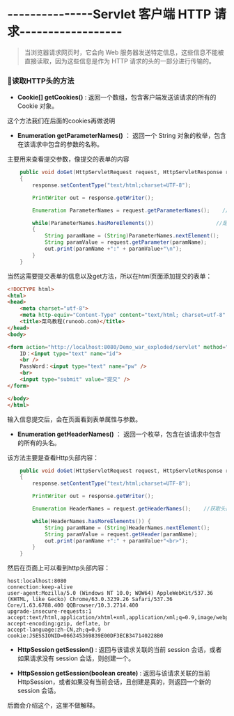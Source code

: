 # ---------------Servlet 客户端 HTTP 请求------------------ #

>当浏览器请求网页时，它会向 Web 服务器发送特定信息，这些信息不能被直接读取，因为这些信息是作为 HTTP 请求的头的一部分进行传输的。

### :jack_o_lantern:读取HTTP头的方法 ###

* **Cookie[] getCookies()** : 返回一个数组，包含客户端发送该请求的所有的 Cookie 对象。

这个方法我们在后面的cookies再做说明

* **Enumeration getParameterNames()** ： 返回一个 String 对象的枚举，包含在该请求中包含的参数的名称。

主要用来查看提交参数，像提交的表单的内容

```java
    public void doGet(HttpServletRequest request, HttpServletResponse response) throws ServletException, IOException
    {
        response.setContentType("text/html;charset=UTF-8");

        PrintWriter out = response.getWriter();

        Enumeration ParameterNames = request.getParameterNames();    //获取该请求中包含的参数的名称

        while(ParameterNames.hasMoreElements())                    //是否有其他元素
        {
            String paramName = (String)ParameterNames.nextElement();     //获取name属性
            String paramValue = request.getParameter(paramName);        //获取value值
            out.print(paramName +":" + paramValue+"\n");
        } 
    }
```

当然这需要提交表单的信息以及get方法，所以在html页面添加提交的表单：

```html
<!DOCTYPE html>
<html>
<head>
    <meta charset="utf-8">
    <meta http-equiv="Content-Type" content="text/html; charset=utf-8" />
    <title>菜鸟教程(runoob.com)</title>
</head>
<body>

<form action="http://localhost:8080/Demo_war_exploded/servlet" method="GET">
    ID：<input type="text" name="id">
    <br />
    PassWord：<input type="text" name="pw" />
    <br>
    <input type="submit" value="提交" />
</form>

</body>
</html>
```

输入信息提交后，会在页面看到表单属性与参数。

* **Enumeration getHeaderNames()** ： 返回一个枚举，包含在该请求中包含的所有的头名。

该方法主要是查看Http头部内容：

```java
    public void doGet(HttpServletRequest request, HttpServletResponse response) throws ServletException, IOException
    {
        response.setContentType("text/html;charset=UTF-8");

        PrintWriter out = response.getWriter();

        Enumeration HeaderNames = request.getHeaderNames();    //获取头部内容

        while(HeaderNames.hasMoreElements()) {
            String paramName = (String)HeaderNames.nextElement();      //获取下一属性
            String paramValue = request.getHeader(paramName);          //返回属性信息值
            out.print(paramName +":" + paramValue+"<br>");
        }
    }
```

然后在页面上可以看到http头部内容：

```
host:localhost:8080
connection:keep-alive
user-agent:Mozilla/5.0 (Windows NT 10.0; WOW64) AppleWebKit/537.36 (KHTML, like Gecko) Chrome/63.0.3239.26 Safari/537.36 Core/1.63.6788.400 QQBrowser/10.3.2714.400
upgrade-insecure-requests:1
accept:text/html,application/xhtml+xml,application/xml;q=0.9,image/webp,image/apng,*/*;q=0.8
accept-encoding:gzip, deflate, br
accept-language:zh-CN,zh;q=0.9
cookie:JSESSIONID=066345369839E00DF3ECB347140228B0
```

* **HttpSession getSession()** : 返回与该请求关联的当前 session 会话，或者如果请求没有 session 会话，则创建一个。

* **HttpSession getSession(boolean create)** : 返回与该请求关联的当前 HttpSession，或者如果没有当前会话，且创建是真的，则返回一个新的 session 会话。

后面会介绍这个，这里不做解释。











